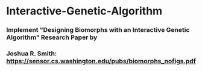 # Interactive-Genetic-Algorithm

### Implement "Designing Biomorphs with an Interactive Genetic Algorithm" Research Paper by 
### Joshua R. Smith: https://sensor.cs.washington.edu/pubs/biomorphs_nofigs.pdf
